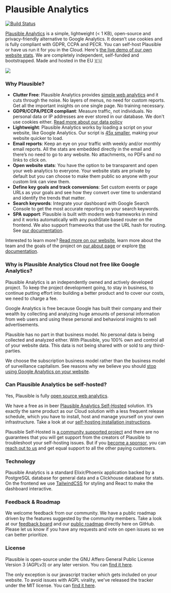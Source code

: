 # Plausible Analytics

[![Build Status](https://travis-ci.org/plausible/analytics.svg?branch=master)](https://travis-ci.org/plausible/analytics)

[Plausible Analytics](https://plausible.io/) is a simple, lightweight (< 1 KB), open-source and privacy-friendly alternative to Google Analytics. It doesn’t use cookies and is fully compliant with GDPR, CCPA and PECR. You can self-host Plausible or have us run it for you in the Cloud. Here's [the live demo of our own website stats](https://plausible.io/plausible.io). We are completely independent, self-funded and bootstrapped. Made and hosted in the EU 🇪🇺

![](https://docs.plausible.io/img/plausible-analytics.png)

### Why Plausible?

- **Clutter Free**: Plausible Analytics provides [simple web analytics](https://plausible.io/simple-web-analytics) and it cuts through the noise. No layers of menus, no need for custom reports. Get all the important insights on one single page. No training necessary.
- **GDPR/CCPA/PECR compliant**: Measure traffic, not individuals. No personal data or IP addresses are ever stored in our database. We don't use cookies either. [Read more about our data policy](https://plausible.io/data-policy)
- **Lightweight**: Plausible Analytics works by loading a script on your website, like Google Analytics. Our script is [45x smaller](https://plausible.io/lightweight-web-analytics), making your website quicker to load.
- **Email reports**: Keep an eye on your traffic with weekly and/or monthly email reports. All the stats are embedded directly in the email and there’s no need to go to any website. No attachments, no PDFs and no links to click on.
- **Open website stats**: You have the option to be transparent and open your web analytics to everyone. Your website stats are private by default but you can choose to make them public so anyone with your custom link can view them.
- **Define key goals and track conversions**: Set custom events or page URLs as your goals and see how they convert over time to understand and identify the trends that matter.
- **Search keywords**: Integrate your dashboard with Google Search Console to get the most accurate reporting on your search keywords.
- **SPA support**: Plausible is built with modern web frameworks in mind and it works automatically with any pushState based router on the frontend. We also support frameworks that use the URL hash for routing. See [our documentation](https://docs.plausible.io/hash-based-routing).

Interested to learn more? [Read more on our website](https://plausible.io), learn more about the team and the goals of the project on [our about page](https://plausible.io/about) or explore [the documentation](https://docs.plausible.io).

### Why is Plausible Analytics Cloud not free like Google Analytics?

Plausible Analytics is an independently owned and actively developed project. To keep the project development going, to stay in business, to continue putting effort into building a better product and to cover our costs, we need to charge a fee.

Google Analytics is free because Google has built their company and their wealth by collecting and analyzing huge amounts of personal information from web users and using these personal and behavioral insights to sell advertisements.

Plausible has no part in that business model. No personal data is being collected and analyzed either. With Plausible, you 100% own and control all of your website data. This data is not being shared with or sold to any third-parties.

We choose the subscription business model rather than the business model of surveillance capitalism. See reasons why we believe you should [stop using Google Analytics on your website](https://plausible.io/blog/remove-google-analytics).

### Can Plausible Analytics be self-hosted?

Yes, Plausible is fully [open source web analytics](https://plausible.io/open-source-website-analytics). 

We have a free as in beer [Plausible Analytics Self-Hosted](https://plausible.io/self-hosted-web-analytics) solution. It’s exactly the same product as our Cloud solution with a less frequent release schedule, which you have to install, host and manage yourself on your own infrastructure. Take a look at our [self-hosting installation instructions](https://docs.plausible.io/self-hosting).

Plausible Self-Hosted is [a community supported project](https://plausible.discourse.group/) and there are no guarantees that you will get support from the creators of Plausible to troubleshoot your self-hosting issues. But if you [become a sponsor](https://github.com/sponsors/plausible), you can [reach out to us](https://plausible.io/contact) and get equal support to all the other paying customers.

### Technology

Plausible Analytics is a standard Elixir/Phoenix application backed by a PostgreSQL database for general data and a Clickhouse
database for stats. On the frontend we use [TailwindCSS](https://tailwindcss.com/) for styling and React to make the dashboard interactive.

### Feedback & Roadmap

We welcome feedback from our community. We have a public roadmap driven by the features suggested by the community members. Take a look at our [feedback board](https://plausible.io/feedback) and our [public roadmap](https://plausible.io/roadmap) directly here on GitHub. Please let us know if you have any requests and vote on open issues so we can better prioritize.

### License

Plausible is open-source under the GNU Affero General Public License Version 3 (AGPLv3) or any later version. You can [find it here](https://github.com/plausible/analytics/blob/master/LICENSE.md).

The only exception is our javascript tracker which gets included on your website. To avoid issues with AGPL virality, we've
released the tracker under the MIT license. You can [find it here](https://github.com/plausible/analytics/blob/master/tracker/LICENSE.md).
